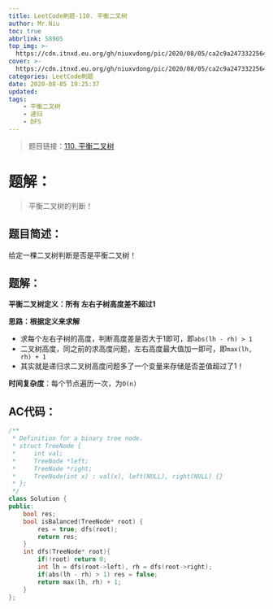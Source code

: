 ```yaml
---
title: LeetCode刷题-110. 平衡二叉树
author: Mr.Niu
toc: true
abbrlink: 58905
top_img: >-
  https://cdn.itnxd.eu.org/gh/niuxvdong/pic/2020/08/05/ca2c9a2473322564ccef43453b8ffbd3.png
cover: >-
  https://cdn.itnxd.eu.org/gh/niuxvdong/pic/2020/08/05/ca2c9a2473322564ccef43453b8ffbd3.png
categories: LeetCode刷题
date: 2020-08-05 19:25:37
updated:
tags:
	- 平衡二叉树
	- 递归
	- DFS
---
```








> 题目链接：[110. 平衡二叉树](https://leetcode-cn.com/problems/balanced-binary-tree/)



# 题解：



> 平衡二叉树的判断！



## 题目简述：

给定一棵二叉树判断是否是平衡二叉树！

## 题解：

**平衡二叉树定义：所有 左右子树高度差不超过1**

**思路：根据定义来求解**

- 求每个左右子树的高度，判断高度差是否大于1即可，即`abs(lh - rh) > 1`
- 二叉树高度，同之前的求高度问题，左右高度最大值加一即可，即`max(lh, rh) + 1`
- 其实就是递归求二叉树高度问题多了一个变量来存储是否差值超过了1！



**时间复杂度**：每个节点遍历一次，为`O(n)`

## AC代码：



```c++
/**
 * Definition for a binary tree node.
 * struct TreeNode {
 *     int val;
 *     TreeNode *left;
 *     TreeNode *right;
 *     TreeNode(int x) : val(x), left(NULL), right(NULL) {}
 * };
 */
class Solution {
public:
    bool res;
    bool isBalanced(TreeNode* root) {
        res = true; dfs(root);
        return res;
    }
    int dfs(TreeNode* root){
        if(!root) return 0;
        int lh = dfs(root->left), rh = dfs(root->right);
        if(abs(lh - rh) > 1) res = false;
        return max(lh, rh) + 1;
    }
};
```



